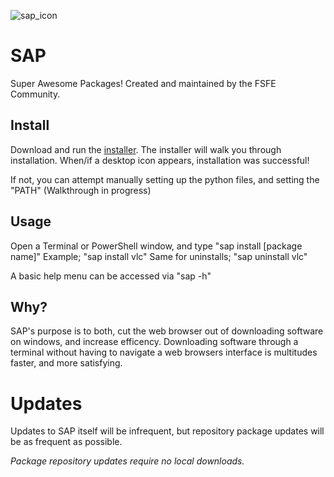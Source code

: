 ![sap_icon](/sap.ico)

# SAP
Super Awesome Packages!
Created and maintained by the FSFE Community.

## Install
Download and run the [installer](https://github.com/Liamtheperson123/SAP/releases/tag/Installer).
The installer will walk you through installation. When/if a desktop icon appears, installation was successful!

If not, you can attempt manually setting up the python files, and setting the "PATH" (Walkthrough in progress)

## Usage
Open a Terminal or PowerShell window, and type "sap install [package name]" Example; "sap install vlc"
Same for uninstalls; "sap uninstall vlc"

A basic help menu can be accessed via "sap -h"

## Why?
SAP's purpose is to both, cut the web browser out of downloading software on windows, and increase efficency.
Downloading software through a terminal without having to navigate a web browsers interface is multitudes faster, and more satisfying.

# Updates
Updates to SAP itself will be infrequent, but repository package updates will be as frequent as possible.


*Package repository updates require no local downloads.*
